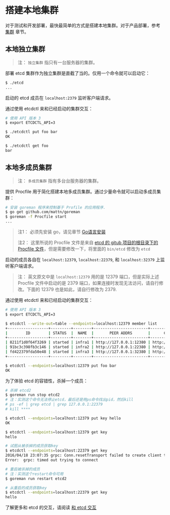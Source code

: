 # 搭建本地集群

对于测试和开发部署，最快最简单的方式是搭建本地集群。对于产品部署，参考 [集群](../op-guide/clustering.md) 章节。

## 本地独立集群

> 注： `独立集群` 指只有一台服务器的集群。

部署 etcd 集群作为独立集群是直截了当的。仅用一个命令就可以启动它：

```bash
$ ./etcd
...
```

启动的 etcd 成员在 `localhost:2379` 监听客户端请求。

通过使用 etcdctl 来和已经启动的集群交互：

```bash
# 使用 API 版本 3
$ export ETCDCTL_API=3

$ ./etcdctl put foo bar
OK

$ ./etcdctl get foo
bar
```

## 本地多成员集群

> 注： `多成员集群` 指有多台台服务器的集群。

提供 Procfile 用于简化搭建本地多成员集群。通过少量命令就可以启动多成员集群：

```bash
# 安装 goreman 程序来控制基于 Profile 的应用程序.
$ go get github.com/mattn/goreman
$ goreman -f Procfile start
...
```

> 注1： 必须先安装 go，请见章节 [Go语言安装](https://skyao.gitbooks.io/learning-go/content/installation/)
>
> 注2： 这里所说的 Procfile 文件是来自 [etcd 的 gitub 项目的根目录下的 Procfile 文件](https://github.com/coreos/etcd/blob/master/Procfile)，但是需要修改一下，将里面的 `bin/etcd` 修改为 `etcd`

启动的成员各自在 `localhost:12379`, `localhost:22379`, 和 `localhost:32379` 上监听客户端请求。

> 注： 英文原文中是 `localhost:12379` 用的是 12379 端口，但是实际上述 Procfile 文件中启动的是 2379 端口，如果连接时发现无法访问，请自行修改。下面的 12379 也是如此，请自行修改为 2379.

通过使用 etcdctl 来和已经启动的集群交互：

```bash
# 使用 API 版本 3
$ export ETCDCTL_API=3

$ etcdctl --write-out=table --endpoints=localhost:12379 member list
+------------------+---------+--------+------------------------+------------------------+
|        ID        | STATUS  |  NAME  |       PEER ADDRS       |      CLIENT ADDRS      |
+------------------+---------+--------+------------------------+------------------------+
| 8211f1d0f64f3269 | started | infra1 | http://127.0.0.1:12380 | http://127.0.0.1:12379 |
| 91bc3c398fb3c146 | started | infra2 | http://127.0.0.1:22380 | http://127.0.0.1:22379 |
| fd422379fda50e48 | started | infra3 | http://127.0.0.1:32380 | http://127.0.0.1:32379 |
+------------------+---------+--------+------------------------+------------------------+

$ etcdctl --endpoints=localhost:12379 put foo bar
OK
```

为了体验 etcd 的容错性，杀掉一个成员：

```bash
# 杀掉 etcd2
$ goreman run stop etcd2
# 注：实测这个命令无法停止etcd，最后还是用ps命令找出pid，然后kill
# ps -ef | grep etcd | grep 127.0.0.1:22379
# kill ****

$ etcdctl --endpoints=localhost:12379 put key hello
OK

$ etcdctl --endpoints=localhost:12379 get key
hello

# 试图从被杀掉的成员获取key
$ etcdctl --endpoints=localhost:22379 get key
2016/04/18 23:07:35 grpc: Conn.resetTransport failed to create client transport: connection error: desc = "transport: dial tcp 127.0.0.1:22379: getsockopt: connection refused"; Reconnecting to "localhost:22379"
Error:  grpc: timed out trying to connect

# 重启被杀掉的成员
# 注：实测这个restart命令可用
$ goreman run restart etcd2

# 从重启的成员获取key
$ etcdctl --endpoints=localhost:22379 get key
hello
```

了解更多和 etcd 的交互，请阅读 [和 etcd 交互](interacting_v3.md)


